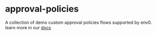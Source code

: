 # approval-policies

A collection of demo custom approval policies flows supported by env0. learn more in our [docs](https://docs.env0.com/docs/approval-policies)
